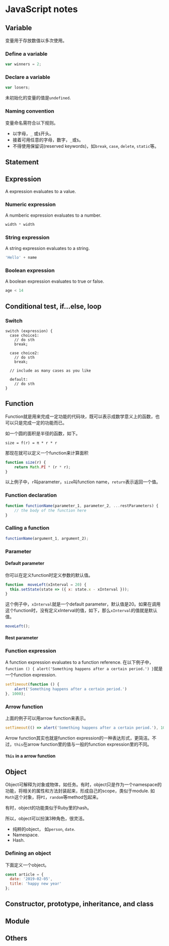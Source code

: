 # JavaScript notes

## Variable
变量用于存放数值以多次使用。

### Define a variable
```js
var winners = 2;
```

### Declare a variable
```js
var losers;
```

未初始化的变量的值是`undefined`.

### Naming convention
变量命名需符合以下规则。

- 以字母，`_` 或`$`开头。
- 接着可用任意的字母，数字，`_`或`$`。
- 不得使用保留词(reserved keywords)，如`break`, `case`, `delete`, `static`等。

## Statement

## Expression
A expression evaluates to a value.

### Numeric expression
A numberic expression evaluates to a number.

```js
width * width
```

### String expression
A string expression evaluates to a string.

```js
'Hello' + name
```

### Boolean expression
A boolean expression evaluates to true or false.

```js
age < 14
```

## Conditional test, if...else, loop

### Switch

```
switch (expression) {
  case choice1:
    // do sth
    break;

  case choice2:
    // do sth
    break;
    
  // include as many cases as you like

  default:
    // do sth
}
```

## Function
Function就是用来完成一定功能的代码块，既可以表示成数学意义上的函数，也可以只是完成一定的功能而已。

如一个圆的面积是半径的函数，如下。

```
size = f(r) = π * r * r
```

那现在就可以定义一个function来计算面积

```js
function size(r) {
	return Math.PI * (r * r);
}
```

以上例子中，`r`叫parameter，`size`叫function name，`return`表示返回一个值。

### Function declaration
```js
function functionName(parameter_1, parameter_2, ...restParameters) {
	// the body of the function here
}
```

### Calling a function
```js
functionName(argument_1, argument_2);
```

### Parameter

#### Default parameter
你可以在定义function时定义参数的默认值。

```js
function  moveLeft(xInterval = 20) {
  this.setState(state => ({ x: state.x - xInterval }));
}
```

这个例子中，`xInterval`就是一个default parameter，默认值是20。如果在调用这个function时，没有定义xInterval的值，如下，那么`xInterval`的值就是默认值。

```js
moveLeft();
```

#### Rest parameter

### Function expression
A function expression evaluates to a function reference. 在以下例子中，`function () { alert('Something happens after a certain period.') }`就是一个function expression.

```js
setTimeout(function () {
	alert('Something happens after a certain period.')
}, 1000);
```

### Arrow function
上面的例子可以用arrow function来表示。

```js
setTimeout(() => alert('Something happens after a certain period.'), 1000);
```

Arrow function其实也就是function expression的一种表达形式，更简洁。不过，`this`在arrow function里的值与一般的function expression里的不同。

#### `This` in a arrow function

## Object
Object可解释为对象或物体，如任务。有时，object只是作为一个namespace的功能，将相关的属性和方法封装起来，形成自己的scope，类似于module. 如`Math`这个对象，将`PI`，`random`等method包起来。

有时，object的功能类似于Ruby里的hash。

所以，object可以扮演3种角色，很灵活。

- 纯粹的object， 如`person`, `date`.
- Namespace.
- Hash.

### Defining an object
下面定义一个object。

```js
const article = {
  date: '2019-02-05',
  title: 'happy new year'
};
```

## Constructor, prototype, inheritance, and class

## Module

## Others
